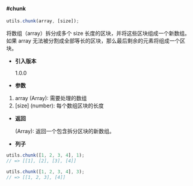 #### #chunk

```javascript
utils.chunk(array, [size]);
```

将数组（array）拆分成多个 size 长度的区块，并将这些区块组成一个新数组。 如果 array 无法被分割成全部等长的区块，那么最后剩余的元素将组成一个区块。

- **引入版本**

    1.0.0

- **参数**

1. array (Array): 需要处理的数组
2. [size] (number): 每个数组区块的长度

- **返回**

    (Array): 返回一个包含拆分区块的新数组。

- **列子**

```javascript
utils.chunk([1, 2, 3, 4], 1);
// => [[1], [2], [3], [4]]

utils.chunk([1, 2, 3, 4], 3);
// => [[1, 2, 3], [4]]
```
